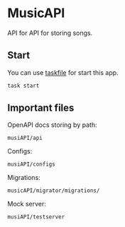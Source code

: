 # MusicAPI

API for API for storing songs.

## Start

You can use [taskfile](https://taskfile.dev/) for start this app.

```bash
task start
```

## Important files
OpenAPI docs storing by path:
```
musiAPI/api
```
Configs:
```
musiAPI/configs
```
Migrations:
```
musicAPI/migrator/migrations/
```
Mock server:
```
musiAPI/testserver
```
